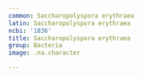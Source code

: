 ```yaml
---
common: Saccharopolyspora erythraea
latin: Saccharopolyspora erythraea
ncbi: '1836'
title: Saccharopolyspora erythraea
group: Bacteria
image: .na.character

---
```

